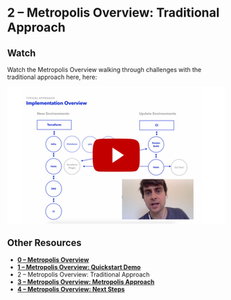 # 2 – Metropolis Overview: Traditional Approach

## Watch 

Watch the Metropolis Overview walking through challenges with the traditional approach here, here:

[![2 – Metropolis Overview: Traditional Approach](overview-2.png)](https://www.youtube.com/watch?v=zliHs8IsLVE)

## Other Resources

* **[0 – Metropolis Overview](/overview/README.md)**
* **[1 – Metropolis Overview: Quickstart Demo](/overview/1.md)**
* 2 – Metropolis Overview: Traditional Approach
* **[3 – Metropolis Overview: Metropolis Approach](/overview/3.md)**
* **[4 – Metropolis Overview: Next Steps](/overview/4.md)**

